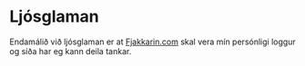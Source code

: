 # Ljósglaman

Endamálið við ljósglaman er at [Fjakkarin.com](http://fjakkarin.com) skal vera mín persónligi loggur og síða har eg kann deila tankar.
